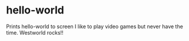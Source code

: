# hello-world
Prints hello-world to screen
I like to play video games but never have the time.
Westworld rocks!!
